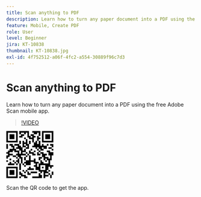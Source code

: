 ```yaml
---
title: Scan anything to PDF
description: Learn how to turn any paper document into a PDF using the free Adobe Scan mobile app
feature: Mobile, Create PDF
role: User
level: Beginner
jira: KT-10838
thumbnail: KT-10838.jpg
exl-id: 4f752512-a06f-4fc2-a554-30889f96c7d3
---
```

# Scan anything to PDF

Learn how to turn any paper document into a PDF using the free Adobe Scan mobile app.

>[!VIDEO](https://video.tv.adobe.com/v/3409254?quality=12&learn=on&hidetitle=true)

![QR code](../assets/Scanqrcode.jpg)

Scan the QR code to get the app.
